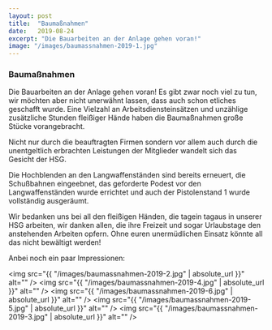 ```yaml
---
layout: post
title:  "Baumaßnahmen"
date:   2019-08-24
excerpt: "Die Bauarbeiten an der Anlage gehen voran!"
image: "/images/baumassnahmen-2019-1.jpg"
---
```


### Baumaßnahmen

Die Bauarbeiten an der Anlage gehen voran! Es gibt zwar noch viel zu tun, wir möchten aber nicht unerwähnt lassen, dass auch schon etliches geschafft wurde.
Eine Vielzahl an Arbeitsdiensteinsätzen und unzählige zusätzliche Stunden fleißiger Hände haben die Baumaßnahmen große Stücke vorangebracht.

Nicht nur durch die beauftragten Firmen sondern vor allem auch durch die unentgeltlich erbrachten Leistungen der Mitglieder wandelt sich das Gesicht der HSG.

Die Hochblenden an den Langwaffenständen sind bereits erneuert, die Schußbahnen eingeebnet, das geforderte Podest vor den Langwaffenständen wurde errichtet und auch der Pistolenstand 1 wurde vollständig ausgeräumt.

Wir bedanken uns bei all den fleißigen Händen, die tagein tagaus in unserer HSG arbeiten, wir danken allen, die ihre Freizeit und sogar Urlaubstage den anstehenden Arbeiten opfern. Ohne euren unermüdlichen Einsatz könnte all das nicht bewältigt werden!

Anbei noch ein paar Impressionen:

<span class="image fit"><img src="{{ "/images/baumassnahmen-2019-2.jpg" | absolute_url }}" alt="" /></span>
<span class="image fit"><img src="{{ "/images/baumassnahmen-2019-4.jpg" | absolute_url }}" alt="" /></span>
<span class="image fit"><img src="{{ "/images/baumassnahmen-2019-6.jpg" | absolute_url }}" alt="" /></span>
<span class="image fit"><img src="{{ "/images/baumassnahmen-2019-5.jpg" | absolute_url }}" alt="" /></span>
<span class="image fit"><img src="{{ "/images/baumassnahmen-2019-3.jpg" | absolute_url }}" alt="" /></span>
